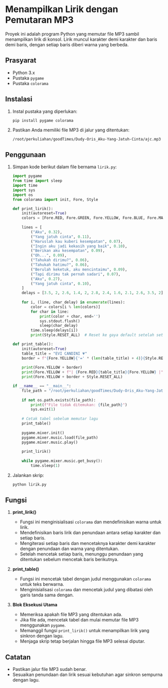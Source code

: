 # Menampilkan Lirik dengan Pemutaran MP3

Proyek ini adalah program Python yang memutar file MP3 sambil menampilkan lirik di konsol. Lirik muncul karakter demi karakter dan baris demi baris, dengan setiap baris diberi warna yang berbeda.

## Prasyarat

- Python 3.x
- Pustaka `pygame`
- Pustaka `colorama`

## Instalasi

1. Instal pustaka yang diperlukan:
    ```bash
    pip install pygame colorama
    ```

2. Pastikan Anda memiliki file MP3 di jalur yang ditentukan:
    ```plaintext
    /root/perkuliahan/goodTimes/Dudy-Oris_Aku-Yang-Jatuh-Cinta/ajc.mp3
    ```

## Penggunaan

1. Simpan kode berikut dalam file bernama `lirik.py`:

    ```python
    import pygame
    from time import sleep
    import time
    import sys
    import os
    from colorama import init, Fore, Style

    def print_lirik():
        init(autoreset=True)
        colors = [Fore.RED, Fore.GREEN, Fore.YELLOW, Fore.BLUE, Fore.MAGENTA, Fore.CYAN]
        
        lines = [
            ("Aku", 0.32),
            ("Yang jatuh cinta", 0.11),
            ("Haruslah kau kuberi kesempatan", 0.07),
            ("Ingin aku jadi kekasih yang baik", 0.10),
            ("Berikan aku kesempatan", 0.09),
            ("Oh...", 0.09),
            ("Tahukah dirimu?", 0.06),
            ("Tahukah hatimu?", 0.06),
            ("Berulah keketuk, aku mencintaimu", 0.09),
            ("Tapi dirimu tak pernah sadari", 0.07),
            ("Aku", 0.27),
            ("Yang jatuh cinta", 0.10),
        ]
        delays = [3.5, 2, 2.6, 1.4, 2, 2.8, 2.4, 1.6, 2.1, 2.6, 3.5, 2]
        
        for i, (line, char_delay) in enumerate(lines):
            color = colors[i % len(colors)]
            for char in line:
                print(color + char, end='')
                sys.stdout.flush()
                sleep(char_delay)
            time.sleep(delays[i])
            print(Style.RESET_ALL)  # Reset ke gaya default setelah setiap baris

    def print_table():
        init(autoreset=True)
        table_title = "EVI CANDINI 💗"
        border = f"{Fore.YELLOW}{'=' * (len(table_title) + 4)}{Style.RESET_ALL}"
        
        print(Fore.YELLOW + border)
        print(Fore.YELLOW + f"| {Fore.RED}{table_title}{Fore.YELLOW} |")
        print(Fore.YELLOW + border + Style.RESET_ALL)

    if __name__ == "__main__":
        file_path = "/root/perkuliahan/goodTimes/Dudy-Oris_Aku-Yang-Jatuh-Cinta/ajc.mp3"
        
        if not os.path.exists(file_path):
            print(f"File tidak ditemukan: {file_path}")
            sys.exit(1)
        
        # Cetak tabel sebelum memutar lagu
        print_table()
        
        pygame.mixer.init()
        pygame.mixer.music.load(file_path)
        pygame.mixer.music.play()
        
        print_lirik()
        
        while pygame.mixer.music.get_busy():
            time.sleep(1)
    ```

2. Jalankan skrip:
    ```bash
    python lirik.py
    ```

## Fungsi

1. **print_lirik()**
    - Fungsi ini menginisialisasi `colorama` dan mendefinisikan warna untuk lirik.
    - Mendefinisikan baris lirik dan penundaan antara setiap karakter dan setiap baris.
    - Mengiterasi setiap baris dan mencetaknya karakter demi karakter dengan penundaan dan warna yang ditentukan.
    - Setelah mencetak setiap baris, menunggu penundaan yang ditentukan sebelum mencetak baris berikutnya.

2. **print_table()**
    - Fungsi ini mencetak tabel dengan judul menggunakan `colorama` untuk teks berwarna.
    - Menginisialisasi `colorama` dan mencetak judul yang dibatasi oleh garis tanda sama dengan.

3. **Blok Eksekusi Utama**
    - Memeriksa apakah file MP3 yang ditentukan ada.
    - Jika file ada, mencetak tabel dan mulai memutar file MP3 menggunakan `pygame`.
    - Memanggil fungsi `print_lirik()` untuk menampilkan lirik yang sinkron dengan lagu.
    - Menjaga skrip tetap berjalan hingga file MP3 selesai diputar.

## Catatan

- Pastikan jalur file MP3 sudah benar.
- Sesuaikan penundaan dan lirik sesuai kebutuhan agar sinkron sempurna dengan lagu.
